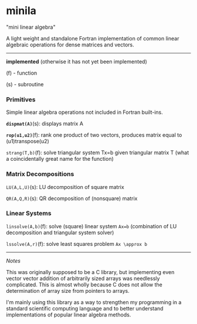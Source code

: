 # minila

"mini linear algebra"

A light weight and standalone Fortran implementation of common linear algebraic operations for dense matrices and vectors.

---

**implemented** (otherwise it has not yet been implemented)

(f) - function

(s) - subroutine

### Primitives

Simple linear algebra operations not included in Fortran built-ins.

**`dispmat(A)`**(s): displays matrix A

**`rop(u1,u2)`**(f): rank one product of two vectors, produces matrix equal to (u1)transpose(u2)

`strang(T,b)`(f): solve triangular system Tx=b given triangular matrix T (what a coincidentally great name for the function)

### Matrix Decompositions

`LU(A,L,U)`(s): LU decomposition of square matrix

`QR(A,Q,R)`(s): QR decomposition of (nonsquare) matrix

### Linear Systems

`linsolve(A,b)`(f): solve (square) linear system `Ax=b` (combination of LU decomposition and triangular system solver)

`lssolve(A,r)`(f): solve least squares problem `Ax \approx b`

---

*Notes*

This was originally supposed to be a C library, but implementing
even vector vector addition of arbitrarily sized arrays was
needlessly complicated. This is almost wholly because C does not
allow the determination of array size from pointers to arrays.

I'm mainly using this library as a way to strengthen my programming
in a standard scientific computing language and to better understand
implementations of popular linear algebra methods.
